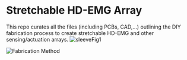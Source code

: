 # Stretchable HD-EMG Array
This repo curates all the files (including PCBs, CAD,...) outlining the DIY fabrication process to create stretchable HD-EMG and other sensing/actuation arrays.
![sleeveFig1](https://github.com/rejinjohnvarghese/Stretchable-HMI-Array/assets/56391645/58dea7bd-f9f3-460f-b3d9-523d1019b886)

![Fabrication Method](https://github.com/rejinjohnvarghese/Stretchable-HMI-Array/assets/56391645/ff992e03-cf32-4cb2-9947-52f51881f52a)
